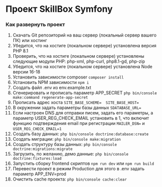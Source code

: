 # Проект SkillBox Symfony
### Как развернуть проект
1. Скачать Git репозиторий на ваш сервер (локальный сервер вашего ПК) или хостинг
2. Убедится, что на хостиге (локальном сервере) установлена версия PHP 8.1
3. Проверить, что на хостиге (локальном сервере) установлены следующие модули PHP: php-xml, php-curl, php8.1-gd, php-zip
4. Убедится, что на хостиге (локальном сервере) установлена Node версии 16-18
5. Установить зависимости composer
```composer install```
6. Установить NPM зависимости
```npm i```
7. Создать файл .env из env.example.txt
8. Сгенерировать и прописать параметр APP_SECRET
```php bin/console make:command regenerate-app-secret```
9. Прописать адрес хоста
```SITE_BASE_SCHEME=  SITE_BASE_HOST=```
10. В окружении задать параметры базы данных
```SDATABASE_URL=```
11. Если настроен DNS для отправки писем, задать его параметры, а параметр USER_REG_CHECK_EMAIL установить в 1, что включит функцию подтверждения email при регистрации
```MAILER_DSN=``` и ```USER_REG_CHECK_EMAIL=1```
12. Создать базу данных:
```php bin/console doctrine:database:create```
13. Создать миграции:
```php bin/console make:migration```
14. Создать структуру базы данных: 
```php bin/console doctrine:migrations:migrate```
15. Загрузить, по желанию, демо данные:
```php bin/console doctrine:fixtures:load```
16. Запустить сборку frontend скриптов
```npm run dev``` или ```npm run build```
17. Перевести проект в режим Production для этого в .env задать параметр APP_ENV=prod
18. Очистить cache проекта:
```php bin/console cache:clear```

